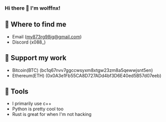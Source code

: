 ### Hi there 👋 I'm wolffnx!

## 📑 Where to find me
- Email (my873rg98jg@gmail.com)
- Discord (x088_)
## 🥰 Support my work
- Bitcoin(BTC) (bc1q67nvv7ggccwsyxm8xtgw23zm8a5qewwjsnt5en)
- Ethereum(ETH) (0x0A3e1Fb55CA8D727ADd4bf3D6E40ed5B57d07eeb)
## 🤖 Tools
- I primarily use c++
- Python is pretty cool too
- Rust is great for when I'm not hacking

<!--
**kkrasovskyy/krasovsky** is a ✨ _special_ ✨ repository because its `README.md` (this file) appears on your GitHub profile.

Here are some ideas to get you started:

- 🔭 I’m currently working on ...
- 🌱 I’m currently learning ...
- 👯 I’m looking to collaborate on ...
- 🤔 I’m looking for help with ...
- 💬 Ask me about ...
- 📫 How to reach me: ...
- 😄 Pronouns: ...
- ⚡ Fun fact: ...
-->
